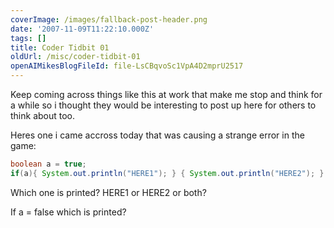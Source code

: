```yaml
---
coverImage: /images/fallback-post-header.png
date: '2007-11-09T11:22:10.000Z'
tags: []
title: Coder Tidbit 01
oldUrl: /misc/coder-tidbit-01
openAIMikesBlogFileId: file-LsCBqvoSc1VpA4D2mprU2517
---
```


Keep coming across things like this at work that make me stop and think for a while so i thought they would be interesting to post up here for others to think about too.

<!-- more -->

Heres one i came accross today that was causing a strange error in the game:

```java
boolean a = true;
if(a){ System.out.println("HERE1"); } { System.out.println("HERE2"); }
```

Which one is printed? HERE1 or HERE2 or both?

If a = false which is printed?
